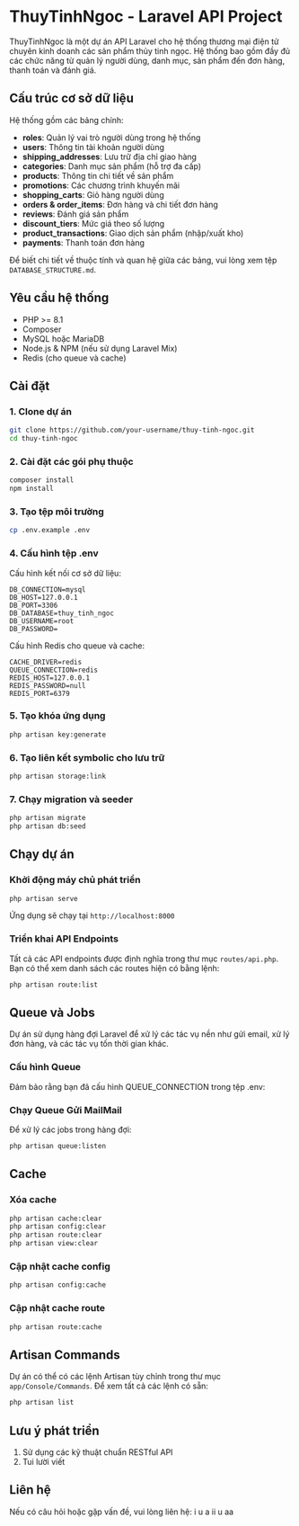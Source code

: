 # ThuyTinhNgoc - Laravel API Project

ThuyTinhNgoc là một dự án API Laravel cho hệ thống thương mại điện tử chuyên kinh doanh các sản phẩm thủy tinh ngọc. Hệ thống bao gồm đầy đủ các chức năng từ quản lý người dùng, danh mục, sản phẩm đến đơn hàng, thanh toán và đánh giá.

## Cấu trúc cơ sở dữ liệu

Hệ thống gồm các bảng chính:

- **roles**: Quản lý vai trò người dùng trong hệ thống
- **users**: Thông tin tài khoản người dùng 
- **shipping_addresses**: Lưu trữ địa chỉ giao hàng
- **categories**: Danh mục sản phẩm (hỗ trợ đa cấp)
- **products**: Thông tin chi tiết về sản phẩm
- **promotions**: Các chương trình khuyến mãi
- **shopping_carts**: Giỏ hàng người dùng
- **orders & order_items**: Đơn hàng và chi tiết đơn hàng
- **reviews**: Đánh giá sản phẩm
- **discount_tiers**: Mức giá theo số lượng
- **product_transactions**: Giao dịch sản phẩm (nhập/xuất kho)
- **payments**: Thanh toán đơn hàng

Để biết chi tiết về thuộc tính và quan hệ giữa các bảng, vui lòng xem tệp `DATABASE_STRUCTURE.md`.

## Yêu cầu hệ thống

- PHP >= 8.1
- Composer
- MySQL hoặc MariaDB
- Node.js & NPM (nếu sử dụng Laravel Mix)
- Redis (cho queue và cache)

## Cài đặt

### 1. Clone dự án

```bash
git clone https://github.com/your-username/thuy-tinh-ngoc.git
cd thuy-tinh-ngoc
```

### 2. Cài đặt các gói phụ thuộc

```bash
composer install
npm install
```

### 3. Tạo tệp môi trường

```bash
cp .env.example .env
```

### 4. Cấu hình tệp .env

Cấu hình kết nối cơ sở dữ liệu:
```
DB_CONNECTION=mysql
DB_HOST=127.0.0.1
DB_PORT=3306
DB_DATABASE=thuy_tinh_ngoc
DB_USERNAME=root
DB_PASSWORD=
```

Cấu hình Redis cho queue và cache:
```
CACHE_DRIVER=redis
QUEUE_CONNECTION=redis
REDIS_HOST=127.0.0.1
REDIS_PASSWORD=null
REDIS_PORT=6379
```

### 5. Tạo khóa ứng dụng

```bash
php artisan key:generate
```

### 6. Tạo liên kết symbolic cho lưu trữ

```bash
php artisan storage:link
```

### 7. Chạy migration và seeder

```bash
php artisan migrate
php artisan db:seed
```

## Chạy dự án

### Khởi động máy chủ phát triển

```bash
php artisan serve
```

Ứng dụng sẽ chạy tại `http://localhost:8000`

### Triển khai API Endpoints

Tất cả các API endpoints được định nghĩa trong thư mục `routes/api.php`. Bạn có thể xem danh sách các routes hiện có bằng lệnh:

```bash
php artisan route:list
```

## Queue và Jobs

Dự án sử dụng hàng đợi Laravel để xử lý các tác vụ nền như gửi email, xử lý đơn hàng, và các tác vụ tốn thời gian khác.

### Cấu hình Queue

Đảm bảo rằng bạn đã cấu hình QUEUE_CONNECTION trong tệp .env:


### Chạy Queue Gửi MailMail

Để xử lý các jobs trong hàng đợi:

```bash
php artisan queue:listen
```
## Cache

### Xóa cache

```bash
php artisan cache:clear
php artisan config:clear
php artisan route:clear
php artisan view:clear
```

### Cập nhật cache config

```bash
php artisan config:cache
```

### Cập nhật cache route

```bash
php artisan route:cache
```

## Artisan Commands

Dự án có thể có các lệnh Artisan tùy chỉnh trong thư mục `app/Console/Commands`. Để xem tất cả các lệnh có sẵn:

```bash
php artisan list
```

## Lưu ý phát triển

1. Sử dụng các kỹ thuật chuẩn RESTful API
2. Tui lười viết

## Liên hệ

Nếu có câu hỏi hoặc gặp vấn đề, vui lòng liên hệ:
i u a ii u aa

